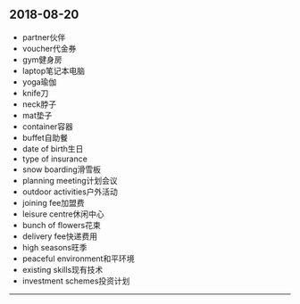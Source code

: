 2018-08-20
---
- partner伙伴
- voucher代金券
- gym健身房
- laptop笔记本电脑
- yoga瑜伽
- knife刀
- neck脖子
- mat垫子
- container容器
- buffet自助餐
- date of birth生日
- type of insurance 
- snow boarding滑雪板
- planning meeting计划会议
- outdoor activities户外活动
- joining fee加盟费
- leisure centre休闲中心
- bunch of flowers花束
- delivery fee快递费用
- high seasons旺季
- peaceful environment和平环境
- existing skills现有技术
- investment schemes投资计划
---